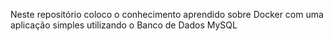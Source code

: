 Neste repositório coloco o conhecimento aprendido sobre Docker com uma aplicação simples utilizando o Banco de Dados MySQL
